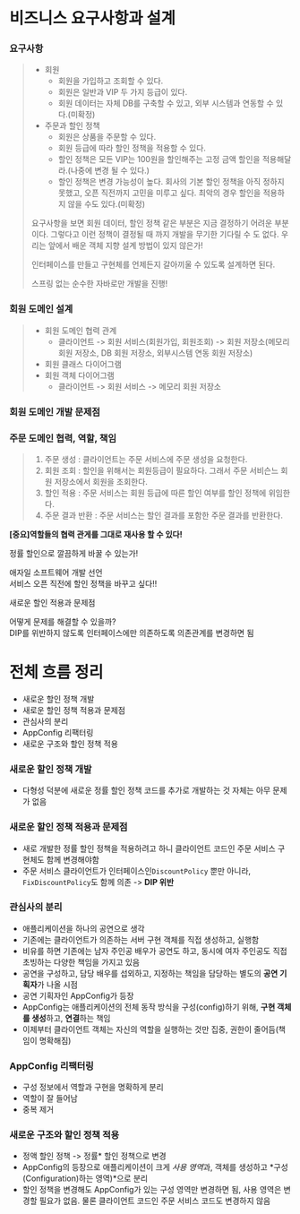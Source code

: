 # 비즈니스 요구사항과 설계


### 요구사항
> - 회원
>   - 회원을 가입하고 조회할 수 있다.
>   - 회원은 일반과 VIP 두 가지 등급이 있다.
>   - 회원 데이터는 자체 DB를 구축할 수 있고, 외부 시스템과 연동할 수 있다.(미확정)
> - 주문과 할인 정책
>   - 회원은 상품을 주문할 수 있다.
>   - 회원 등급에 따라 할인 정책을 적용할 수 있다.
>   - 할인 정책은 모든 VIP는 100원을 할인해주는 고정 금액 할인을 적용해달라.(나중에 변경 될 수 있다.)
>   - 할인 정책은 변경 가능성이 높다. 회사의 기본 할인 정책을 아직 정하지 못했고, 오픈 직전까지 고민을 미루고 싶다. 최악의 경우 할인을 적용하지 않을 수도 있다.(미확정)
>
> 요구사항을 보면 회원 데이터, 할인 정책 같은 부분은 지금 결정하기 어려운 부분이다.
> 그렇다고 이런 정책이 결정될 때 까지 개발을 무기한 기다릴 수 도 없다.
> 우리는 앞에서 배운 객체 지향 설계 방법이 있지 않은가!
> 
> 인터페이스를 만들고 구현체를 언제든지 갈아끼울 수 있도록 설계하면 된다.
>
> 스프링 없는 순수한 자바로만 개발을 진행!


### 회원 도메인 설계

> - 회원 도메인 협력 관계
>   - 클라이언트 -> 회원 서비스(회원가입, 회원조회) -> 회원 저장소(메모리 회원 저장소, DB 회원 저장소, 외부시스템 연동 회원 저장소)
> - 회원 클래스 다이어그램
> - 회원 객체 다이어그램
>   - 클라이언트 -> 회원 서비스 -> 메모리 회원 저장소


### 회원 도메인 개발 문제점


### 주문 도메인 협력, 역할, 책임
> 1. 주문 생성 : 클라이언트는 주문 서비스에 주문 생성을 요청한다.
> 2. 회원 조회 : 할인을 위해서는 회원등급이 필요하다. 그래서 주문 서비슨느 회원 저장소에서 회원을 조회한다.
> 3. 할인 적용 : 주문 서비스는 회원 등급에 따른 할인 여부를 할인 정책에 위임한다.
> 4. 주문 결과 반환 : 주문 서비스는 할인 결과를 포함한 주문 결과를 반환한다.


**[중요]역할들의 협력 관게를 그대로 재사용 할 수 있다!**


정률 할인으로 깔끔하게 바꿀 수 있는가!

애자일 소프트웨어 개발 선언  
서비스 오픈 직전에 할인 정책을 바꾸고 싶다!!

새로운 할인 적용과 문제점

어떻게 문제를 해결할 수 있을까?  
DIP를 위반하지 않도록 인터페이스에만 의존하도록 의존관계를 변경하면 됨


# 전체 흐름 정리
 
- 새로운 할인 정책 개발
- 새로운 할인 정책 적용과 문제점
- 관심사의 분리
- AppConfig 리팩터링
- 새로운 구조와 할인 정책 적용

### 새로운 할인 정책 개발
- 다형성 덕분에 새로운 정률 할인 정책 코드를 추가로 개발하는 것 자체는 아무 문제가 없음

### 새로운 할인 정책 적용과 문제점
- 새로 개발한 정률 할인 정책을 적용하려고 하니 클라이언트 코드인 주문 서비스 구현체도 함께 변경해야함  
- 주문 서비스 클라이언트가 인터페이스인`DiscountPolicy` 뿐만 아니라, `FixDiscountPolicy`도 함께 의존 -> **DIP 위반**  


### 관심사의 분리
- 애플리케이션을 하나의 공연으로 생각
- 기존에는 클라이언트가 의존하는 서버 구현 객체를 직접 생성하고, 실행함
- 비유를 하면 기존에는 남자 주인공 배우가 공연도 하고, 동시에 여자 주인공도 직접 초빙하는 다양한 책임을 가지고 있음
- 공연을 구성하고, 담당 배우를 섭외하고, 지정하는 책임을 담당하는 별도의 **공연 기획자**가 나올 시점
- 공연 기획자인 AppConfig가 등장
- AppConfig는 애플리케이션의 전체 동작 방식을 구성(config)하기 위해, **구현 객체를 생성**하고, **연결**하는 책임
- 이제부터 클라이언트 객체는 자신의 역할을 실행하는 것만 집중, 권한이 줄어듬(책임이 명확해짐)

### AppConfig 리팩터링
- 구성 정보에서 역할과 구현을 명확하게 분리
- 역할이 잘 들어남
- 중복 제거

### 새로운 구조와 할인 정책 적용
- 정액 할인 정책 -> 정률* 할인 정책으로 변경
- AppConfig의 등장으로 애플리케이션이 크게 *사용 영역*과, 객체를 생성하고 *구성(Configuration)하는 영역)*으로 분리
- 할인 정책을 변경해도 AppConfig가 있는 구성 영역만 변경하면 됨, 사용 영역은 변경할 필요가 없음. 물론 클라이언트 코드인 주문 서비스 코드도 변경하지 않음

 



